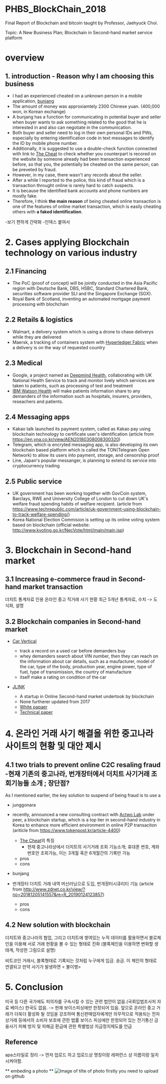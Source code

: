 # PHBS_BlockChain_2018

Final Report of Blockchain and bitcoin taught by Professor, Jaehyuck Choi.

Topic: A New Business Plan; Blockchain in Second-hand market service platform

# overview

## 1. introduction - Reason why I am choosing this business

- I had an experienced cheated on a unknown person in a mobile application, [bunjang](https://m.bunjang.co.kr/)
- The amount of money was approxiamtely 2300 Chinese yuan. (400,000 won, in Korean exchange) 
- A bunjang has a function for communicating in  potential buyer and seller when buyer wants to ask something related to the good that he is interested in and also can negotiate in the communication. 
- Both buyer and seller need to log in their own personal IDs and PWs, especially by entering identification code in text messages to identify the ID by mobile phone number. 
- Additionally, it is suggested to use a double-check function connected with link to [The Cheat](https://thecheat.co.kr/rb/?mod=_search) to check whether you counterpart is recored on the website by someone already had been transaction experienced before, so that you, the potentially be cheated on the same person, can be preveted by fraud.
- However, in my case, there wasn't any records about the seller. 
- After a while I reported to the police, this kind of fraud which is a transaction throught online is rarely hard to catch suspects. 
- It is because the identified bank accounts and phone numbers are mostly fake. 
- Therefore, I think **the main reason** of being cheated online transaction is one of the features of online market transaction, which is easily cheating others with **a faked identification**.


-보기 편하게 간략화
-인덱스 붙여서

# 2. Cases applying Blockchain technology on various industry 

 ## 2.1 Financing
 
   - The PoC (proof of concept) will be jointly conducted in the Asia Pacific region with Deutsche Bank, DBS, HSBC, Standard Chartered Bank, securities software provider SLI and the Singapore Exchange (SGX).
   - Royal Bank of Scotland, inventing an automated mortgage payment processing with blochchain 

 ## 2.2 Retails & logistics
 
 
   - Walmart, a delivery system which is using a drone to chase deliverys while they are delivered
   - Maersk, a tracking of containers system with [Hyperledger Fabric](https://www.hyperledger.org/projects/fabric) when a delivery is on the way of requested country
    
 ## 2.3 Medical
 
   - Google, a project named as [Deepmind Health](https://deepmind.com/applied/deepmind-health/), collaborating with UK National Health Service to track and monitor lively which services are taken to patients, such as processing of test and treatment
   - [IBM Watson Health](https://www.ibm.com/watson/health/) will make patients information share to any demanders of the information such as hospitals, insurers, providers, reseachers and patients.
    
 ## 2.4 Messaging apps
 
   - Kakao talk launched its payment system, called as Kakao pay using blockchain technology to certificate user's identification (article from https://en.yna.co.kr/view/AEN20180308008300320)
   - Telegram, which is encryted messaging app, is also developing its own blockchain based platform which is called the TON(Telegram Open Network) to allow its users into payment, storage, and censorship proof
   - Line, Japan's popular messanger, is planning to extend its service into cryptocurrency trading
     
## 2.5 Public service

   - UK government has been working together with GovCoin system, Barclays, RWE and University College of London to cut down UK's welfare fraud spending habits of welfare recipient. (article from https://www.techrepublic.com/article/uk-government-using-blockchain-to-track-welfare-spending/)
   - Korea National Election Commision is setting up its online voting system based on blockchain (official website: http://www.kvoting.go.kr/NecVote/html/main/main.jsp)
  
# 3. Blockchain in Second-hand market

## 3.1 Increasing e-commerce fraud in Second-hand market transaction

더치트 통계자료 인용
온라인 중고 직거래 사기 현황
최근 5개년 통계자료, 수치 -> 도식화, 설명



  
## 3.2 Blockchain companies in Second-hand market
 
   - [Car Vertical](https://www.carvertical.com/)
     - track a record on a used car before demanders buy
     - whey demanders search about VIN number, then they can reach on the information about car details, such as a maufacturer, model of the car, type of the body, production year, engine power, type of fuel, type of transimission, the country of manufacture
     - itself make a rating on condition of the car

   - [JLINK](https://www.jlinkcoin.com/)
     - A startup in Online Second-hand market undertook by blockchain 
     - None furtherer updated from 2017
     - [White papaer](https://www.jlinkcoin.com/pdf/JLinkCoinWhitePaper.pdf)
     - [Technical paper](https://www.jlinkcoin.com/pdf/JLinkCoinTechnicalPaper.pdf)
     
# 4. 온라인 거래 사기 해결을 위한 중고나라 사이트의 현황 및 대안 제시 

## 4.1 two trials to prevent online C2C resaling fraud -현재 기존의 중고나라, 번개장터에서 더치트 사기거래 조회기능들 소개 ; 장단점?

As I mentioned earlier, the key solution to suspend of being fraud is to use a 

- junggonara
 - recently, announced a new consulting contract with [Actwo Lab](https://peer.com/) under peer, a blockchain startup, which is a top tier in second-hand industry in Korea to enhance more efficient environment in online P2P transaciton (ariticle from https://www.tokenpost.kr/article-4400)
   - [The Cheat](https://thecheat.co.kr/rb/?mod=_search)의 특징
     - 현재 중고나라상에서 더치트의 사기거래 조회 기능소개; 휴대폰 번호, 계좌번호만 조회가능, 이는 3개월 혹은 6개월간의 기록만 가능
   - pros
   - cons
  
- bunjang
 - 번개장터 더치트 거래 내역 머신러닝으로 도입, 번개장터시큐리티 기능 (article from http://www.zdnet.co.kr/view/?no=20181205141557&re=R_20190124123857)
   - pros
   - cons
 
 ## 4.2 New solution with blockchain

더치트와 중고나라의 협업, 그리고
더치트에 쌓여있는 누적 데이터를 활용하면서 
블로체인을 이용해 서로 거래 현황을 볼 수 있는 형태로 진화
(블록체인을 이용하면 변화할 생태계, 작성한 그림으로 설명)



비트코인 거래시, 블록형태로 기록되는 것처럼 누구에게 입금. 송금. 이 체인의 형태로 연결되고
만약 사기가 발생하면 < 불이행>



# 5. Conclusion
미국 등 다른 국가에도 피의자를 구속시킬 수 있는 관련 법안이 없음.(국회입법조사처 자료 베이스)
한국도 없음. -> 현재 보이스피싱에만 한정되어 있음.
앞으로 온라인 중고 거래가 더욱더 활성화 될 것임을 강조하며
통신판매업자에게만 의무적으로 적용되는 전자상거래 등에서의 소비자 보호에 관한 법률
보이스 피싱에만 한정되어 있는 전기통신 금융사기 피해 방지 및 피해금 환급에 관한 특별법상 지금정지제도를 언급





## Reference
 apa스타일로 정리 -> 먼저 업로드 하고 업로드상 명칭이랑 레퍼런스 상 이름이랑 일치 시켜야함.
 

** embeding a photo **
![Image of **tilte of photo**](https://octodex.github.com/images/5._IELTS_6.jpg)
firstly you need to upload on github
